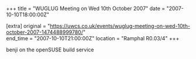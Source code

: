 +++
title = "WUGLUG Meeting on Wed 10th October 2007"
date = "2007-10-10T18:00:00Z"

[extra]
original = "https://uwcs.co.uk/events/wuglug-meeting-on-wed-10th-october-2007-1474488999780/"    
end_time = "2007-10-10T21:00:00Z"
location = "Ramphal R0.03/4"
+++

benji on the openSUSE build service

